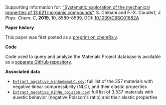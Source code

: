 Supporting information for: [“Systematic exploration of the mechanical properties of 13,621 inorganic compounds”](https://doi.org/10.1039/C9SC01682A), S. Chibani and F.-X. Coudert, _J. Phys. Chem. C_, **2019**, 10, 8589–8599, DOI: [10.1039/C9SC01682A](https://doi.org/10.1039/C9SC01682A)


**Paper history**

This paper was first posted as a [preprint on chemRxiv](https://doi.org/10.26434/chemrxiv.7959110).


**Code**

Code used to query and analyze the Materials Project database is available as a [separate GitHub repository](https://github.com/siwar-chebbi/MaterialsProject).


**Associated data**

- [`Extract_nagative_minAndmaxLC.csv`](Extract_nagative_minAndmaxLC.csv): full list of the 357 materials with negative linear compressibility (NLC), and their elastic properties
- [`Extract_nagative_minNu_poisson.csv`](Extract_nagative_minNu_poisson.csv): full list of 3,537 materials with auxetic behavior (negative Poisson's ratio) and their elastic properties
